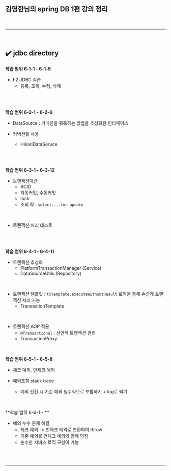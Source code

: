 ## 김영한님의 spring DB 1편 강의 정리
<br>
<hr>
<br>

## ✔️ jdbc directory
**학습 범위 6-1-1 - 6-1-9**
- h2 JDBC 실습
  - 등록, 조회, 수정, 삭제
<br>
<br>

**학습 범위 6-2-1 - 6-2-6**
- DataSource : 커넥션을 획득하는 방법을 추상화한 인터페이스

- 커넥션풀 사용
  - HikariDataSoruce
<br>
<br>

**학습 범위 6-3-1 - 6-3-12**
- 트랜잭션이란
  - ACID
  - 자동커밋, 수동커밋
  - lock
  - 조회 락 : `select....for update`
<br>

- 트랜잭션 처리 테스트
<br>
<br>

**학습 범위 6-4-1 - 6-4-11**
- 트랜잭션 추상화
  - PlatformTransactionManager (Service)
  - DataSourceUtils (Repository)
<br>

- 트랜잭션 템플릿 : `txTemplate.executeWithoutResult` 로직을 통해 손쉽게 트랜잭션 처리 가능
  - TransactionTemplate
<br>

- 트랜잭션 AOP 적용
  - `@Transactional` : 선언적 트랜잭션 관리
  - TransactionProxy
<br>

**학습 범위 6-5-1 - 6-5-8**
- 체크 예외, 언체크 예외

- 예외포함 stack trace
  - 예외 전환 시 기존 예외 필수적으로 포함하기 + log로 찍기
<br>

**학습 범위 6-6-1 - **
- 예외 누수 문제 해결
  - 체크 예외 -> 언체크 예외로 변환하여 throw
  - 기존 예외를 언체크 예외와 함께 던짐
  - 순수한 서비스 로직 구성이 가능
<br>


<br>
<hr>
<br>



